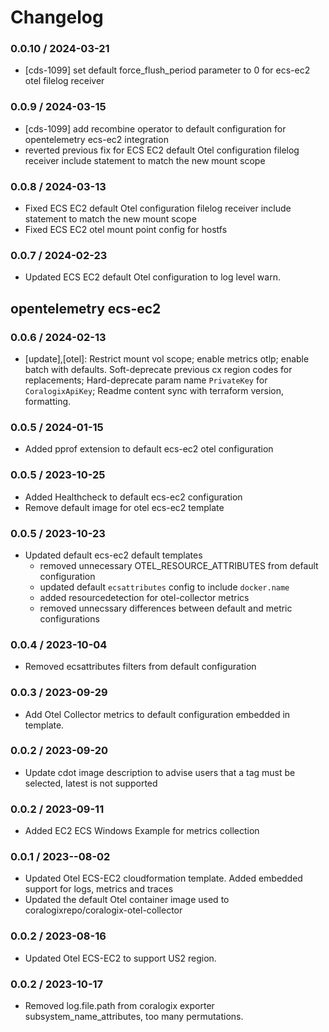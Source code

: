 # Changelog
### 0.0.10 / 2024-03-21
- [cds-1099] set default force_flush_period parameter to 0 for ecs-ec2 otel filelog receiver


### 0.0.9 / 2024-03-15
- [cds-1099] add recombine operator to default configuration for opentelemetry ecs-ec2 integration
- reverted previous fix for ECS EC2 default Otel configuration filelog receiver include statement to match the new mount scope

### 0.0.8 / 2024-03-13
- Fixed ECS EC2 default Otel configuration filelog receiver include statement to match the new mount scope
- Fixed ECS EC2 otel mount point config for hostfs

### 0.0.7 / 2024-02-23
- Updated ECS EC2 default Otel configuration to log level warn.

## opentelemetry ecs-ec2
<!-- To add a new entry write: -->
<!-- ### version / full date -->
<!-- * [Update/Bug fix] message that describes the changes that you apply -->

### 0.0.6 / 2024-02-13
- [update],[otel]: Restrict mount vol scope; enable metrics otlp; enable batch with defaults. Soft-deprecate previous cx region codes for replacements; Hard-deprecate param name `PrivateKey` for `CoralogixApiKey`; Readme content sync with terraform version, formatting.

### 0.0.5 / 2024-01-15
- Added pprof extension to default ecs-ec2 otel configuration

### 0.0.5 / 2023-10-25
* Added Healthcheck to default ecs-ec2 configuration
* Remove default image for otel ecs-ec2 template


### 0.0.5 / 2023-10-23
* Updated default ecs-ec2 default templates 
    - removed  unnecessary OTEL_RESOURCE_ATTRIBUTES from default configuration  
    - updated default `ecsattributes` config to include `docker.name`
    - added resourcedetection for otel-collector metrics
    - removed unnecssary differences between default and metric configurations


### 0.0.4 / 2023-10-04
* Removed ecsattributes filters from default configuration

### 0.0.3 / 2023-09-29
* Add Otel Collector metrics to default configuration embedded in template.

### 0.0.2 / 2023-09-20
* Update cdot image description to advise users that a tag must be selected, latest is not supported

### 0.0.2 / 2023-09-11
* Added EC2 ECS Windows Example for metrics collection

### 0.0.1 / 2023--08-02
* Updated Otel ECS-EC2 cloudformation template. Added embedded support for logs, metrics and traces
* Updated the default Otel container image used to coralogixrepo/coralogix-otel-collector

### 0.0.2 / 2023-08-16
* Updated Otel ECS-EC2 to support US2 region.

### 0.0.2 / 2023-10-17
* Removed log.file.path from coralogix exporter subsystem_name_attributes, too many permutations.